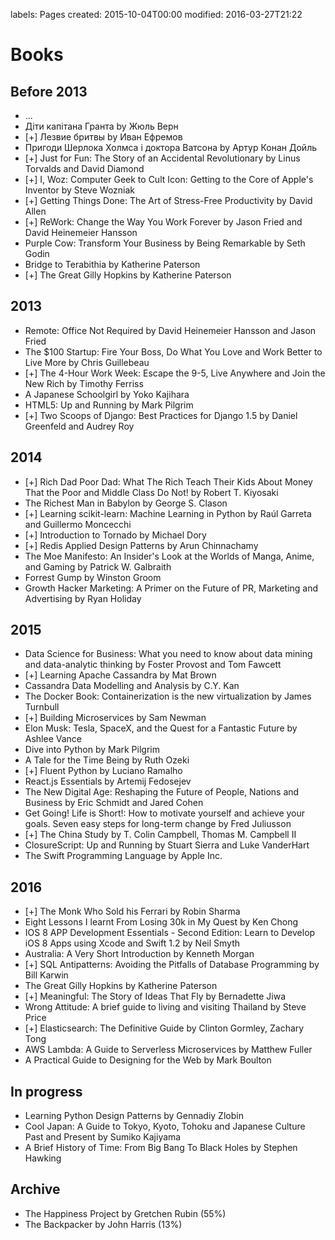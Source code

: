 labels: Pages
created: 2015-10-04T00:00
modified: 2016-03-27T21:22

# Books

## Before 2013

- ...
- Діти капітана Гранта by Жюль Верн
- [+] Лезвие бритвы by Иван Ефремов
- Пригоди Шерлока Холмса і доктора Ватсона by Артур Конан Дойль
- [+] Just for Fun: The Story of an Accidental Revolutionary by Linus Torvalds and David Diamond
- [+] I, Woz: Computer Geek to Cult Icon: Getting to the Core of Apple's Inventor by Steve Wozniak
- [+] Getting Things Done: The Art of Stress-Free Productivity by David Allen
- [+] ReWork: Change the Way You Work Forever by Jason Fried and David Heinemeier Hansson
- Purple Cow: Transform Your Business by Being Remarkable by Seth Godin
- Bridge to Terabithia by Katherine Paterson
- [+] The Great Gilly Hopkins by Katherine Paterson

## 2013

- Remote: Office Not Required by David Heinemeier Hansson and Jason Fried
- The $100 Startup: Fire Your Boss, Do What You Love and Work Better to Live More by Chris Guillebeau
- [+] The 4-Hour Work Week: Escape the 9-5, Live Anywhere and Join the New Rich by Timothy Ferriss
- A Japanese Schoolgirl by Yoko Kajihara
- HTML5: Up and Running by Mark Pilgrim
- [+] Two Scoops of Django: Best Practices for Django 1.5 by Daniel Greenfeld and Audrey Roy

## 2014

- [+] Rich Dad Poor Dad: What The Rich Teach Their Kids About Money That the Poor and Middle Class Do Not! by Robert T. Kiyosaki
- The Richest Man in Babylon by George S. Clason
- [+] Learning scikit-learn: Machine Learning in Python by Raúl Garreta and Guillermo Moncecchi
- [+] Introduction to Tornado by Michael Dory
- [+] Redis Applied Design Patterns by Arun Chinnachamy
- The Moe Manifesto: An Insider's Look at the Worlds of Manga, Anime, and Gaming by Patrick W. Galbraith
- Forrest Gump by Winston Groom
- Growth Hacker Marketing: A Primer on the Future of PR, Marketing and Advertising by Ryan Holiday

## 2015

- Data Science for Business: What you need to know about data mining and data-analytic thinking by Foster Provost and Tom Fawcett
- [+] Learning Apache Cassandra by Mat Brown
- Cassandra Data Modelling and Analysis by C.Y. Kan
- The Docker Book: Containerization is the new virtualization by James Turnbull
- [+] Building Microservices by Sam Newman
- Elon Musk: Tesla, SpaceX, and the Quest for a Fantastic Future by Ashlee Vance
- Dive into Python by Mark Pilgrim
- A Tale for the Time Being by Ruth Ozeki
- [+] Fluent Python by Luciano Ramalho
- React.js Essentials by Artemij Fedosejev
- The New Digital Age: Reshaping the Future of People, Nations and Business by Eric Schmidt and Jared Cohen
- Get Going! Life is Short!: How to motivate yourself and achieve your goals. Seven easy steps for long-term change by Fred Juliusson
- [+] The China Study by T. Colin Campbell, Thomas M. Campbell II
- ClosureScript: Up and Running by Stuart Sierra and Luke VanderHart
- The Swift Programming Language by Apple Inc.

## 2016

- [+] The Monk Who Sold his Ferrari by Robin Sharma
- Eight Lessons I learnt From Losing 30k in My Quest by Ken Chong
- IOS 8 APP Development Essentials - Second Edition: Learn to Develop iOS 8 Apps using Xcode and Swift 1.2 by Neil Smyth
- Australia: A Very Short Introduction by Kenneth Morgan
- [+] SQL Antipatterns: Avoiding the Pitfalls of Database Programming by Bill Karwin
- The Great Gilly Hopkins by Katherine Paterson
- [+] Meaningful: The Story of Ideas That Fly by Bernadette Jiwa
- Wrong Attitude: A brief guide to living and visiting Thailand by Steve Price
- [+] Elasticsearch: The Definitive Guide by Clinton Gormley, Zachary Tong
- AWS Lambda: A Guide to Serverless Microservices by Matthew Fuller
- A Practical Guide to Designing for the Web by Mark Boulton

## In progress

- Learning Python Design Patterns by Gennadiy Zlobin
- Cool Japan: A Guide to Tokyo, Kyoto, Tohoku and Japanese Culture Past and Present by Sumiko Kajiyama
- A Brief History of Time: From Big Bang To Black Holes by Stephen Hawking

## Archive

- The Happiness Project by Gretchen Rubin (55%)
- The Backpacker by John Harris (13%)
